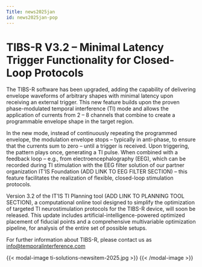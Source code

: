 ```yaml
---
Title: news2025jan
id: news2025jan-pop
---
```

# TIBS-R V3.2 – Minimal Latency Trigger Functionality for Closed-Loop Protocols

The TIBS-R software has been upgraded, adding the capability of delivering envelope waveforms of arbitrary shapes with minimal latency upon receiving an external trigger. This new feature builds upon the proven phase-modulated temporal interference (TI) mode and allows the application of currents from 2 – 8 channels that combine to create a programmable envelope shape in the target region.

In the new mode, instead of continuously repeating the programmed envelope, the modulation envelope stops – typically in anti-phase, to ensure that the currents sum to zero – until a trigger is received. Upon triggering, the pattern plays once, generating a TI pulse. When combined with a feedback loop – e.g., from electroencephalography (EEG), which can be recorded during TI stimulation with the EEG filter solution of our partner organization IT'IS Foundation (ADD LINK TO EEG FILTER SECTION) – this feature facilitates the realization of flexible, closed-loop stimulation protocols.

Version 3.2 of the IT’IS TI Planning tool (ADD LINK TO PLANNING TOOL SECTION), a computational online tool designed to simplify the optimization of targeted TI neurostimulation protocols for the TIBS-R device, will soon be released. This update includes artificial-intelligence-powered optimized placement of fiducial points and a comprehensive multivariable optimization pipeline, for analysis of the entire set of possible setups.

For further information about TIBS-R, please contact us as info@temporalinterference.com

{{< modal-image ti-solutions-newsitem-2025.jpg >}} {{< /modal-image >}}
